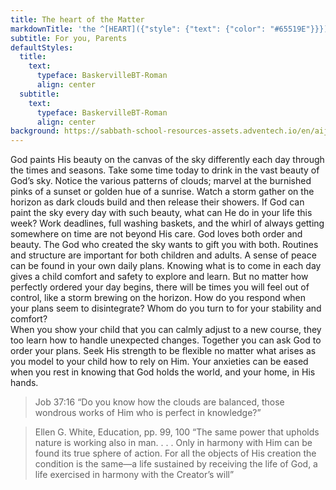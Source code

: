 ```yaml
---
title: The heart of the Matter
markdownTitle: 'the ^[HEART]({"style": {"text": {"color": "#65519E"}}}) of the ^[MATTER]({"style": {"text": {"color": "#009051"}}})'
subtitle: For you, Parents
defaultStyles:
  title:
    text:
      typeface: BaskervilleBT-Roman
      align: center
  subtitle:
    text:
      typeface: BaskervilleBT-Roman
      align: center
background: https://sabbath-school-resources-assets.adventech.io/en/aij/2025-01-bg/assets/03-04.png
---
```


God paints His beauty on the canvas of the sky differently each day through the times and seasons. Take some time today to drink in the vast beauty of God’s sky. Notice the various patterns of clouds; marvel at the burnished pinks of a sunset or golden hue of a sunrise. Watch a storm gather on the horizon as dark clouds build and then release their showers. 
If God can paint the sky every day with such beauty, what can He do in your life this week? Work deadlines, full washing baskets, and the whirl of always getting somewhere on time are not beyond His care. God loves both order and beauty. The God who created the sky wants to gift you with both. 
Routines and structure are important for both children and adults. A sense of peace can be found in your own daily plans. Knowing what is to come in each day gives a child comfort and safety to explore and learn. But no matter how perfectly ordered your day begins, there will be times you will feel out of control, like a storm brewing on the horizon. How do you respond when your plans seem to disintegrate? Whom do you turn to for your stability and comfort?  
When you show your child that you can calmly adjust to a new course, they too learn how to handle unexpected changes. Together you can ask God to order your plans. Seek His strength to be flexible no matter what arises as you model to your child how to rely on Him. Your anxieties can be eased when you rest in knowing that God holds the world, and your home, in His hands.  

> <callout>Job 37:16</callout>
> “Do you know how the clouds are balanced, those wondrous works of Him who is perfect in knowledge?” 

> <callout>Ellen G. White, Education, pp. 99, 100</callout> 
> “The same power that upholds nature is working also in man. . . . Only in harmony with Him can be found its true sphere of action. For all the objects of His creation the condition is the same—a life sustained by receiving the life of God, a life exercised in harmony with the Creator’s will”
